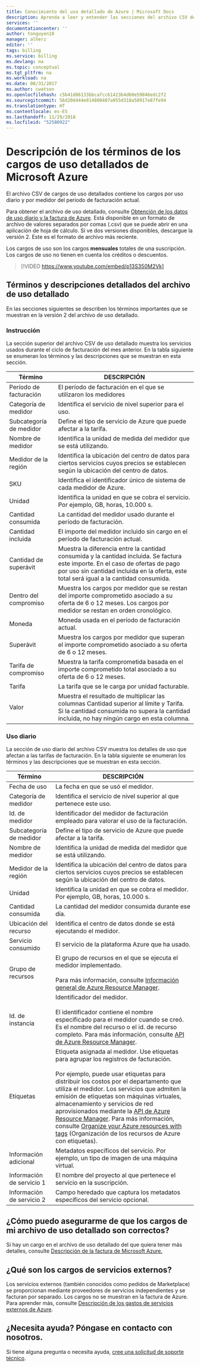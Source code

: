 ```yaml
---
title: Conocimiento del uso detallado de Azure | Microsoft Docs
description: Aprenda a leer y entender las secciones del archivo CSV de uso detallado de la suscripción de Azure
services: ''
documentationcenter: ''
author: tonguyen10
manager: alherz
editor: ''
tags: billing
ms.service: billing
ms.devlang: na
ms.topic: conceptual
ms.tgt_pltfrm: na
ms.workload: na
ms.date: 08/31/2017
ms.author: cwatson
ms.openlocfilehash: c5b41d86133bbcafcc61423b4d60e59846edc2f2
ms.sourcegitcommit: 56d20d444e814800407a955d318a58917e87fe94
ms.translationtype: HT
ms.contentlocale: es-ES
ms.lasthandoff: 11/29/2018
ms.locfileid: "52580922"
---
```

# <a name="understand-terms-on-your-microsoft-azure-detailed-usage-charges"></a>Descripción de los términos de los cargos de uso detallados de Microsoft Azure 

El archivo CSV de cargos de uso detallados contiene los cargos por uso diario y por medidor del periodo de facturación actual. 

Para obtener el archivo de uso detallado, consulte [Obtención de los datos de uso diario y la factura de Azure](billing-download-azure-invoice-daily-usage-date.md).
Está disponible en un formato de archivo de valores separados por comas (.csv) que se puede abrir en una aplicación de hoja de cálculo. Si ve dos versiones disponibles, descargue la versión 2. Este es el formato de archivo más reciente.

Los cargos de uso son los cargos **mensuales** totales de una suscripción. Los cargos de uso no tienen en cuenta los créditos o descuentos.

>[!VIDEO https://www.youtube.com/embed/p13S350M2Vk]

## <a name="detailed-terms-and-descriptions-of-your-detailed-usage-file"></a>Términos y descripciones detallados del archivo de uso detallado

En las secciones siguientes se describen los términos importantes que se muestran en la versión 2 del archivo de uso detallado.

### <a name="statement"></a>Instrucción

La sección superior del archivo CSV de uso detallado muestra los servicios usados durante el ciclo de facturación del mes anterior. En la tabla siguiente se enumeran los términos y las descripciones que se muestran en esta sección.

| Término | DESCRIPCIÓN |
| --- | --- |
|Período de facturación |El período de facturación en el que se utilizaron los medidores |
|Categoría de medidor |Identifica el servicio de nivel superior para el uso. |
|Subcategoría de medidor |Define el tipo de servicio de Azure que puede afectar a la tarifa. |
|Nombre de medidor |Identifica la unidad de medida del medidor que se está utilizando. |
|Medidor de la región |Identifica la ubicación del centro de datos para ciertos servicios cuyos precios se establecen según la ubicación del centro de datos. |
|SKU |Identifica el identificador único de sistema de cada medidor de Azure. |
|Unidad |Identifica la unidad en que se cobra el servicio. Por ejemplo, GB, horas, 10.000 s. |
|Cantidad consumida |La cantidad del medidor usado durante el período de facturación. |
|Cantidad incluida |El importe del medidor incluido sin cargo en el período de facturación actual. |
|Cantidad de superávit |Muestra la diferencia entre la cantidad consumida y la cantidad incluida. Se factura este importe. En el caso de ofertas de pago por uso sin cantidad incluida en la oferta, este total será igual a la cantidad consumida. |
|Dentro del compromiso |Muestra los cargos por medidor que se restan del importe comprometido asociado a su oferta de 6 o 12 meses. Los cargos por medidor se restan en orden cronológico. |
|Moneda |Moneda usada en el período de facturación actual. |
|Superávit |Muestra los cargos por medidor que superan el importe comprometido asociado a su oferta de 6 o 12 meses. |
|Tarifa de compromiso |Muestra la tarifa comprometida basada en el importe comprometido total asociado a su oferta de 6 o 12 meses. |
|Tarifa |La tarifa que se le carga por unidad facturable. |
|Valor |Muestra el resultado de multiplicar las columnas Cantidad superior al límite y Tarifa. Si la cantidad consumida no supera la cantidad incluida, no hay ningún cargo en esta columna. |

### <a name="daily-usage"></a>Uso diario

La sección de uso diario del archivo CSV muestra los detalles de uso que afectan a las tarifas de facturación. En la tabla siguiente se enumeran los términos y las descripciones que se muestran en esta sección.

| Término | DESCRIPCIÓN |
| --- | --- |
|Fecha de uso |La fecha en que se usó el medidor. |
|Categoría de medidor |Identifica el servicio de nivel superior al que pertenece este uso. |
|Id. de medidor |Identificador del medidor de facturación empleado para valorar el uso de la facturación. |
|Subcategoría de medidor |Define el tipo de servicio de Azure que puede afectar a la tarifa. |
|Nombre de medidor |Identifica la unidad de medida del medidor que se está utilizando. |
|Medidor de la región |Identifica la ubicación del centro de datos para ciertos servicios cuyos precios se establecen según la ubicación del centro de datos. |
|Unidad |Identifica la unidad en que se cobra el medidor. Por ejemplo, GB, horas, 10.000 s. |
|Cantidad consumida |La cantidad del medidor consumida durante ese día. |
|Ubicación del recurso |Identifica el centro de datos donde se está ejecutando el medidor. |
|Servicio consumido |El servicio de la plataforma Azure que ha usado. |
|Grupo de recursos |El grupo de recursos en el que se ejecuta el medidor implementado. <br/><br/>Para más información, consulte [Información general de Azure Resource Manager](https://docs.microsoft.com/azure/azure-resource-manager/resource-group-overview). |
|Id. de instancia | Identificador del medidor. <br/><br/> El identificador contiene el nombre especificado para el medidor cuando se creó. Es el nombre del recurso o el id. de recurso completo. Para más información, consulte [API de Azure Resource Manager](https://docs.microsoft.com/rest/api/resources/resources). |
|Etiquetas | Etiqueta asignada al medidor. Use etiquetas para agrupar los registros de facturación.<br/><br/>Por ejemplo, puede usar etiquetas para distribuir los costos por el departamento que utiliza el medidor. Los servicios que admiten la emisión de etiquetas son máquinas virtuales, almacenamiento y servicios de red aprovisionados mediante la [API de Azure Resource Manager](https://docs.microsoft.com/rest/api/resources/resources). Para más información, consulte [Organize your Azure resources with tags](https://azure.microsoft.com/updates/organize-your-azure-resources-with-tags/) (Organización de los recursos de Azure con etiquetas). |
|Información adicional |Metadatos específicos del servicio. Por ejemplo, un tipo de imagen de una máquina virtual. |
|Información de servicio 1 |El nombre del proyecto al que pertenece el servicio en la suscripción. |
|Información de servicio 2 |Campo heredado que captura los metadatos específicos del servicio opcional. |

## <a name="how-do-i-make-sure-that-the-charges-in-my-detailed-usage-file-are-correct"></a>¿Cómo puedo asegurarme de que los cargos de mi archivo de uso detallado son correctos?
Si hay un cargo en el archivo de uso detallado del que quiera tener más detalles, consulte [Descripción de la factura de Microsoft Azure.](./billing-understand-your-bill.md)

## <a name="external"></a>¿Qué son los cargos de servicios externos?
Los servicios externos (también conocidos como pedidos de Marketplace) se proporcionan mediante proveedores de servicios independientes y se facturan por separado. Los cargos no se muestran en la factura de Azure. Para aprender más, consulte [Descripción de los gastos de servicios externos de Azure](billing-understand-your-azure-marketplace-charges.md).

## <a name="need-help-contact-us"></a>¿Necesita ayuda? Póngase en contacto con nosotros.

Si tiene alguna pregunta o necesita ayuda, [cree una solicitud de soporte técnico](https://portal.azure.com/#blade/Microsoft_Azure_Support/HelpAndSupportBlade/newsupportrequest).
